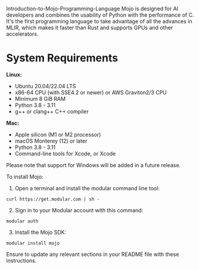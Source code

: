 Introduction-to-Mojo-Programming-Language 
Mojo is designed for AI developers and combines the usability of Python with the performance of C. It's the first programming language to take advantage of all the advances in MLIR, which makes it faster than Rust and supports GPUs and other accelerators. 

# System Requirements 

**Linux:**
- Ubuntu 20.04/22.04 LTS
- x86-64 CPU (with SSE4.2 or newer) or AWS Graviton2/3 CPU
- Minimum 8 GiB RAM
- Python 3.8 - 3.11
- g++ or clang++ C++ compiler

**Mac:**
- Apple silicon (M1 or M2 processor)
- macOS Monterey (12) or later
- Python 3.8 - 3.11
- Command-line tools for Xcode, or Xcode

Please note that support for Windows will be added in a future release.

To install Mojo:

1. Open a terminal and install the modular command line tool:
```
curl https://get.modular.com | sh -
```

2. Sign in to your Modular account with this command:
```
modular auth
```

3. Install the Mojo SDK:
```
modular install mojo
```

Ensure to update any relevant sections in your README file with these instructions.